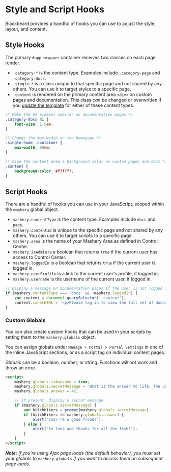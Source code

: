 # Style and Script Hooks

Blackbeard provides a handful of hooks you can use to adjust the style, layout, and content.

## Style Hooks

The primary `#app-wrapper` container receives two classes on each page render.

- `.category-*` is the content type. Examples include `.category-page` and `.category-docs`.
- `.single-*` is a class unique to that specific page and not shared by any others. You can use it to target styles to a specific page.
- `.content` is rendered on the primary content area `<div>` on custom pages and documentation. This class *can* be changed or overwritten if you [update the template](/docs/read/customizing/Templates) for either of these content types.

```css
/* Make the H1 element smaller on documentation pages */
.category-docs h1 {
	font-size: 1.5em;
}

/* Change the max-width on the homepage */
.single-home .container {
	max-width: 60em;
}

/* Give the content area a background color on custom pages and docs */
.content {
	background-color: #f7f7f7;
}
```

## Script Hooks

There are a handful of hooks you can use in your JavaScript, scoped within the `mashery` global object.

- `mashery.contentType` is the content type. Examples include `docs` and `page`.
- `mashery.contentId` is unique to the specific page and not shared by any others. You can use it to target scripts to a specific page.
- `mashery.area` is the name of your Mashery Area as defined in Control Center.
- `mashery.isAdmin` is a boolean that returns `true` if the current user has access to Control Center.
- `mashery.loggedIn` is a boolean that returns `true` if the current user is logged in.
- `mashery.userProfile` is a link to the current user's profile, if logged in.
- `mashery.username` is the username of the current user, if logged in.

```js
// Display a message on documentation pages if the user is not logged in
if (mashery.contentType === 'docs' && !mashery.loggedIn) {
	var content = document.querySelector('.content');
	content.innerHTML = '<p>Please log in to view the full set of documentation. As a logged out user, you are only seeing a small introductory set of content.</p>' + content.innerHTML;
}
```

### Custom Globals

You can also create custom hooks that can be used in your scripts by setting them to the `mashery.globals` object.

You can assign globals under `Manage > Portal > Portal Settings` in one of the inline JavaScript sections, or as a script tag on individual content pages.

Globals can be a boolean, number, or string. Functions will not work and throw an error.

```html
<script>
	mashery.globals.isAwesome = true;
	mashery.globals.secretMessage = 'What is the answer to life, the universe, and everything?';
	mashery.globals.answer = 42;

	// If present, display a secret message
	if (mashery.globals.secretMessage) {
		var hitchHikers = prompt(mashery.globals.secretMessage);
		if (hitchHikers == mashery.globals.answer) {
			alert('You\'re a good frood!');
		} else {
			alert('So long and thanks for all the fish!');
		}
	}
</script>
```

*__Note:__ If you're using Ajax page loads (the default behavior), you must set your globals to `mashery.globals` if you want to access them on subsequent page loads.*